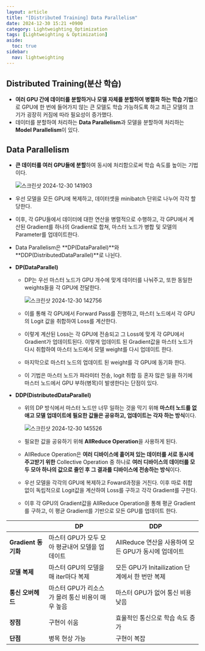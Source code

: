 ```yaml
---
layout: article
title: "[Distributed Training] Data Parallelism"
date: 2024-12-30 15:21 +0900
category: Lightweighting_Optimization
tags: [Lightweighting & Optimization]
aside:
  toc: true
sidebar:
  nav: lightweighting
---
```

## Distributed Training(분산 학습)

- **여러 GPU 간에 데이터를 분할하거나 모델 자체를 분할하여 병렬화 하는 학습 기법**으로 GPU에 한 번에 들어가지 않는 큰 모델도 학습 가능하도록 하고 최근 모델의 크기가 굉장히 커짐에 따라 필요성이 증가했다.
- 데이터를 분할하여 처리하는 **Data Parallelism**과 모델을 분할하여 처리하는 **Model Parallelism**이 있다.

## Data Parallelism

- **큰 데이터를 여러 GPU들에 분할**하여 동시에 처리함으로써 학습 속도를 높이는 기법이다.
    
    ![스크린샷 2024-12-30 141903](https://github.com/user-attachments/assets/a71254c5-cc98-450c-8989-5d9584a7f046)
    
- 우선 모델을 모든 GPU에 복제하고, 데이터셋을 minibatch 단위로 나누어 각각 할당한다.
- 이후, 각 GPU들에서 데이터에 대한 연산을 병렬적으로 수행하고, 각 GPU에서 계산된 Gradient를 하나의 Gradient로 합쳐, 마스터 노드가 병합 및 모델의 Parameter를 업데이트한다.
- Data Parallelism은 **DP(DataParallel)**와 **DDP(DistributedDataParallel)**로 나뉜다.
- **DP(DataParallel)**
    - DP는 우선 마스터 노드가 GPU 개수에 맞게 데이터를 나눠주고, 또한 동일한 weights들을 각 GPU에 전달한다.
        
        ![스크린샷 2024-12-30 142756](https://github.com/user-attachments/assets/69fefb32-3159-459c-9ad6-c87b5baac1ad)
        
    - 이를 통해 각 GPU에서 Forward Pass를 진행하고, 마스터 노드에서 각 GPU의 Logit 값을 취합하여 Loss를 계산한다.
    - 이렇게 계산된 Loss는 각 GPU에 전송되고 그 Loss에 맞게 각 GPU에서 Gradient가 업데이트된다. 이렇게 업데이트 된 Gradient값을 마스터 노드가 다시 취합하여 마스터 노드에서 모델 weight를 다시 업데이트 한다.
    - 마지막으로 마스터 노드의 업데이트 된 weight를 각 GPU에 동기화 한다.
    - 이 기법은 마스터 노드가 파라미터 전송, logit 취합 등 혼자 많은 일을 하기에 마스터 노드에서 GPU 부하(병목)이 발생한다는 단점이 있다.
- **DDP(DistributedDataParallel)**
    - 위의 DP 방식에서 마스터 노드만 너무 일하는 것을 막기 위해 **마스터 노드를 없애고 모델 업데이트에 필요한 값들은 공유하고, 업데이트는 각자 하는 방식**이다.
    
        ![스크린샷 2024-12-30 145526](https://github.com/user-attachments/assets/7029a8b1-9c11-43d3-a8e9-792c835c902d)
    
    - 필요한 값을 공유하기 위해 **AllReduce Operation**을 사용하게 된다.
    - AllReduce Operation은 **여러 디바이스에 흩어져 있는 데이터를 서로 동시에 주고받기 위한** Collective Operation 중 하나로 **여러 디바이스의 데이터를 모두 모아 하나의 값으로 줄인 후 그 결과를 디바이스에 전송하는 방식**이다.
    - 우선 모델을 각각의 GPU에 복제하고 Foward과정을 거친다. 이후 따로 취합 없이 독립적으로 Logit값을 계산하여 Loss를 구하고 각각 Gradient를 구한다.
    - 이후 각 GPU의 Gradient값을 AllReduce Operation을 통해 평균 Gradient를 구하고, 이 평균 Gradient를 기반으로 모든 GPU를 업데이트 한다.

|  | DP | DDP |
| --- | --- | --- |
| **Gradient 동기화** | 마스터 GPU가 모두 모아 평균내어 모델을 업데이트 | AllReduce 연산을 사용하여 모든 GPU가 동시에 업데이트 |
| **모델 복제** | 마스터 GPU의 모델을 매 iter마다 복제 | 모든 GPU가 Initailization 단계에서 한 번만 복제 |
| **통신 오버헤드** | 마스터 GPU가 리소스가 몰려 통신 비용이 매우 높음 | 마스터 GPU가 없어 통신 비용 낮음 |
| **장점** | 구현이 쉬움 | 효율적인 통신으로 학습 속도 증가 |
| **단점** | 병목 현상 가능 | 구현이 복잡 |
